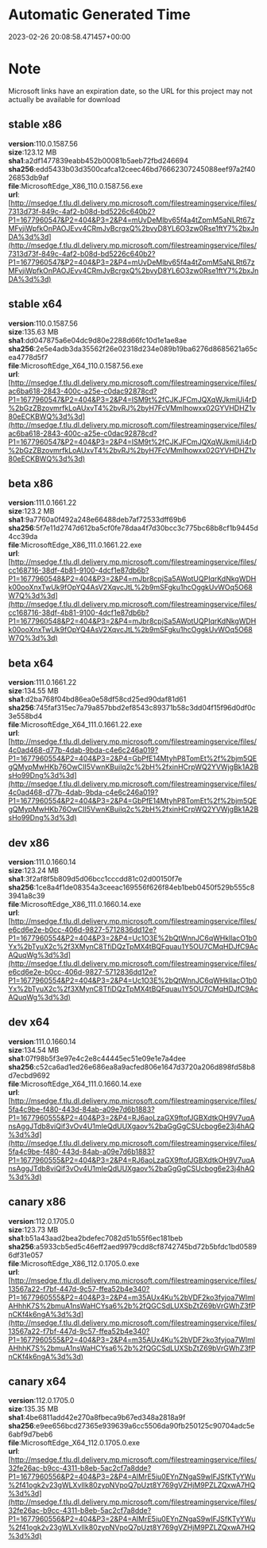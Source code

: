 # Automatic Generated Time
2023-02-26 20:08:58.471457+00:00

# Note
Microsoft links have an expiration date, so the URL for this project may not actually be available for download

## stable x86
**version**:110.0.1587.56  
**size**:123.12 MB  
**sha1**:a2df1477839eabb452b00081b5aeb72fbd246694  
**sha256**:edd5433b03d3500cafca12ceec46bd76662307245088eef97a2f4026853db9af  
**file**:MicrosoftEdge_X86_110.0.1587.56.exe  
**url**:[http://msedge.f.tlu.dl.delivery.mp.microsoft.com/filestreamingservice/files/7313d73f-849c-4af2-b08d-bd5226c640b2?P1=1677960547&P2=404&P3=2&P4=mUvDeMlbv65f4a4tZpmM5aNLRt67zMFvjiWpfkOnPAOJEvv4CRmJvBcrgxQ%2bvyD8YL6O3zw0Rse1ftY7%2bxJnDA%3d%3d](http://msedge.f.tlu.dl.delivery.mp.microsoft.com/filestreamingservice/files/7313d73f-849c-4af2-b08d-bd5226c640b2?P1=1677960547&P2=404&P3=2&P4=mUvDeMlbv65f4a4tZpmM5aNLRt67zMFvjiWpfkOnPAOJEvv4CRmJvBcrgxQ%2bvyD8YL6O3zw0Rse1ftY7%2bxJnDA%3d%3d)  

## stable x64
**version**:110.0.1587.56  
**size**:135.63 MB  
**sha1**:dd047875a6e04dc9d80e2288d66fc10d1e1ae8ae  
**sha256**:2e5e4adb3da35562f26e02318d234e089b19ba6276d8685621a65cea4778d5f7  
**file**:MicrosoftEdge_X64_110.0.1587.56.exe  
**url**:[http://msedge.f.tlu.dl.delivery.mp.microsoft.com/filestreamingservice/files/ac6ba618-2843-400c-a25e-c0dac92878cd?P1=1677960547&P2=404&P3=2&P4=ISM9t%2fCJKJFCmJQXqWJkmiUi4rD%2bGzZBzovmrfkLoAUxvT4%2bvRJ%2byH7FcVMmIhowxx02GYVHDHZ1v80eECKBWQ%3d%3d](http://msedge.f.tlu.dl.delivery.mp.microsoft.com/filestreamingservice/files/ac6ba618-2843-400c-a25e-c0dac92878cd?P1=1677960547&P2=404&P3=2&P4=ISM9t%2fCJKJFCmJQXqWJkmiUi4rD%2bGzZBzovmrfkLoAUxvT4%2bvRJ%2byH7FcVMmIhowxx02GYVHDHZ1v80eECKBWQ%3d%3d)  

## beta x86
**version**:111.0.1661.22  
**size**:123.2 MB  
**sha1**:9a7760a0f492a248e66488deb7af72533dff69b6  
**sha256**:5f7e11d2747d612ba5cf0fe78daa4f7d30bcc3c775bc68b8cf1b9445d4cc39da  
**file**:MicrosoftEdge_X86_111.0.1661.22.exe  
**url**:[http://msedge.f.tlu.dl.delivery.mp.microsoft.com/filestreamingservice/files/cc168716-38df-4b81-9100-4dcf1e87db6b?P1=1677960548&P2=404&P3=2&P4=mJbr8cpjSa5AWotUQPIqrKdNkgWDHk00ooXnxTwUk9fOpYQ4AsV2XqvcJtL%2b9mSFgku1hcOggkUvWOq5O68W7Q%3d%3d](http://msedge.f.tlu.dl.delivery.mp.microsoft.com/filestreamingservice/files/cc168716-38df-4b81-9100-4dcf1e87db6b?P1=1677960548&P2=404&P3=2&P4=mJbr8cpjSa5AWotUQPIqrKdNkgWDHk00ooXnxTwUk9fOpYQ4AsV2XqvcJtL%2b9mSFgku1hcOggkUvWOq5O68W7Q%3d%3d)  

## beta x64
**version**:111.0.1661.22  
**size**:134.55 MB  
**sha1**:d2ba768f04bd86ea0e58df58cd25ed90daf81d61  
**sha256**:745faf315ec7a79a857bbd2ef8543c89371b58c3dd04f15f96d0df0c3e558bd4  
**file**:MicrosoftEdge_X64_111.0.1661.22.exe  
**url**:[http://msedge.f.tlu.dl.delivery.mp.microsoft.com/filestreamingservice/files/4c0ad468-d77b-4dab-9bda-c4e6c246a019?P1=1677960554&P2=404&P3=2&P4=GbPfE14MtyhP8TomEt%2f%2bjm5QEgQMypMwHKb76OwCII5VwnKBuilq2c%2bH%2fxinHCrpWQ2YVWjgBk1A2BsHo99Dng%3d%3d](http://msedge.f.tlu.dl.delivery.mp.microsoft.com/filestreamingservice/files/4c0ad468-d77b-4dab-9bda-c4e6c246a019?P1=1677960554&P2=404&P3=2&P4=GbPfE14MtyhP8TomEt%2f%2bjm5QEgQMypMwHKb76OwCII5VwnKBuilq2c%2bH%2fxinHCrpWQ2YVWjgBk1A2BsHo99Dng%3d%3d)  

## dev x86
**version**:111.0.1660.14  
**size**:123.24 MB  
**sha1**:3f2af8f5b809d5d06bcc1cccdd81c02d00150f7e  
**sha256**:1ce8a4f1de08354a3ceeac169556f626f84eb1beb0450f529b555c83941a8c39  
**file**:MicrosoftEdge_X86_111.0.1660.14.exe  
**url**:[http://msedge.f.tlu.dl.delivery.mp.microsoft.com/filestreamingservice/files/e6cd6e2e-b0cc-406d-9827-5712836dd12e?P1=1677960554&P2=404&P3=2&P4=Uc1O3E%2bQtWnnJC6qWHkllacO1b0Yx%2bTyuX2c%2f3XMynC8TfiDQzTpMX4tBQFquau1Y5OU7CMqHDJfC9AcAQuqWg%3d%3d](http://msedge.f.tlu.dl.delivery.mp.microsoft.com/filestreamingservice/files/e6cd6e2e-b0cc-406d-9827-5712836dd12e?P1=1677960554&P2=404&P3=2&P4=Uc1O3E%2bQtWnnJC6qWHkllacO1b0Yx%2bTyuX2c%2f3XMynC8TfiDQzTpMX4tBQFquau1Y5OU7CMqHDJfC9AcAQuqWg%3d%3d)  

## dev x64
**version**:111.0.1660.14  
**size**:134.54 MB  
**sha1**:07f98b5f3e97e4c2e8c44445ec51e09e1e7a4dee  
**sha256**:c52ca6ad1ed26e686ea8a9acfed806e1647d3720a206d898fd58b8d7ecbd9692  
**file**:MicrosoftEdge_X64_111.0.1660.14.exe  
**url**:[http://msedge.f.tlu.dl.delivery.mp.microsoft.com/filestreamingservice/files/5fa4c9be-f480-443d-84ab-a09e7d6b1883?P1=1677960555&P2=404&P3=2&P4=RJ6aoLzaGX9ftofJGBXdtkOH9V7uqAnsAggJTdb8viQif3vOv4U1mIeQdUUXgaov%2baGgGgCSUcbog6e23j4hAQ%3d%3d](http://msedge.f.tlu.dl.delivery.mp.microsoft.com/filestreamingservice/files/5fa4c9be-f480-443d-84ab-a09e7d6b1883?P1=1677960555&P2=404&P3=2&P4=RJ6aoLzaGX9ftofJGBXdtkOH9V7uqAnsAggJTdb8viQif3vOv4U1mIeQdUUXgaov%2baGgGgCSUcbog6e23j4hAQ%3d%3d)  

## canary x86
**version**:112.0.1705.0  
**size**:123.73 MB  
**sha1**:b51a43aad2bea2bdefec7082d51b55f6ec181beb  
**sha256**:a5933cb5ed5c46eff2aed9979cdd8cf8742745bd72b5bfdc1bd05896df31e057  
**file**:MicrosoftEdge_X86_112.0.1705.0.exe  
**url**:[http://msedge.f.tlu.dl.delivery.mp.microsoft.com/filestreamingservice/files/13567a22-f7bf-447d-9c57-ffea52b4e340?P1=1677960555&P2=404&P3=2&P4=m35AUx4Ku%2bVDF2ko3fyjoa7WImlAHhhK7S%2bmuA1nsWaHCYsa6%2b%2fQGCSdLUXSbZtZ69bVrGWhZ3fPnCKf4k6ngA%3d%3d](http://msedge.f.tlu.dl.delivery.mp.microsoft.com/filestreamingservice/files/13567a22-f7bf-447d-9c57-ffea52b4e340?P1=1677960555&P2=404&P3=2&P4=m35AUx4Ku%2bVDF2ko3fyjoa7WImlAHhhK7S%2bmuA1nsWaHCYsa6%2b%2fQGCSdLUXSbZtZ69bVrGWhZ3fPnCKf4k6ngA%3d%3d)  

## canary x64
**version**:112.0.1705.0  
**size**:135.35 MB  
**sha1**:4be6811add42e270a8fbeca9b67ed348a2818a9f  
**sha256**:e9ee656bcd27365e939639a6cc5506da90fb250125c90704adc5e6abf9d7beb6  
**file**:MicrosoftEdge_X64_112.0.1705.0.exe  
**url**:[http://msedge.f.tlu.dl.delivery.mp.microsoft.com/filestreamingservice/files/32fe26ac-b9cc-4311-b8eb-5ac2cf7a8dde?P1=1677960556&P2=404&P3=2&P4=AIMrE5iu0EYnZNgaS9wIFJSfKTyYWu%2f41ogk2v23gWLXvIlk80zypNVpoQ7pUzt8Y769gVZHjM9PZLZQxwA7HQ%3d%3d](http://msedge.f.tlu.dl.delivery.mp.microsoft.com/filestreamingservice/files/32fe26ac-b9cc-4311-b8eb-5ac2cf7a8dde?P1=1677960556&P2=404&P3=2&P4=AIMrE5iu0EYnZNgaS9wIFJSfKTyYWu%2f41ogk2v23gWLXvIlk80zypNVpoQ7pUzt8Y769gVZHjM9PZLZQxwA7HQ%3d%3d)  

